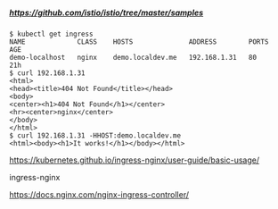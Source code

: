 
##### https://github.com/istio/istio/tree/master/samples

```shell
$ kubectl get ingress 
NAME             CLASS    HOSTS              ADDRESS        PORTS   AGE
demo-localhost   nginx    demo.localdev.me   192.168.1.31   80      21h
$ curl 192.168.1.31 
<html>
<head><title>404 Not Found</title></head>
<body>
<center><h1>404 Not Found</h1></center>
<hr><center>nginx</center>
</body>
</html>
$ curl 192.168.1.31 -HHOST:demo.localdev.me 
<html><body><h1>It works!</h1></body></html>
```


https://kubernetes.github.io/ingress-nginx/user-guide/basic-usage/

ingress-nginx

https://docs.nginx.com/nginx-ingress-controller/